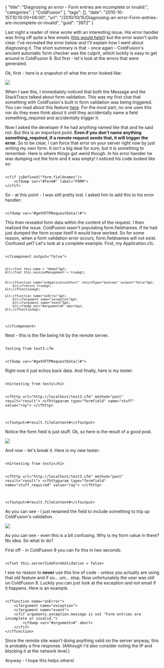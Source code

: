{
	"title": "Diagnosing an error - Form entries are incomplete or invalid.",
	"categories": [
		"ColdFusion"
	],
	"tags": [],
	"date": "2010-10-15T10:10:00+06:00",
	"url": "/2010/10/15/Diagnosing-an-error-Form-entries-are-incomplete-or-invalid",
	"guid": "3972"
}

Last night a reader of mine wrote with an interesting issue. His error handler was firing off quite a few emails (<a href="http://www.raymondcamden.com/index.cfm/2010/10/14/Proof-of-Concept--Throttling-automatic-emails-in-ColdFusion">this would help!</a>) but the error wasn't quite clear. I've recreated the error below and I'll explain how I went about diagnosing it. The short summary is that - once again - ColdFusion's ancient automatic form checker was the culprit, which luckily is easy to get around in ColdFusion 9. But first - let's look at the errors that were generated.
<!--more-->
<p/>

Ok, first - here is a snapshot of what the error looked like:

<p/>

<img src="http://static.raymondcamden.com/images/cfjedi/screen16.png" />

<p/>

When I saw this, I immediately noticed that both the Message and the StackTrace talked about form validation. This was my first clue that something with ColdFusion's built in form validation was being triggered. You can read about this feature <a href="http://help.adobe.com/en_US/ColdFusion/9.0/Developing/WSc3ff6d0ea77859461172e0811cbec22c24-7a7b.html">here</a>. For the most part, no one uses this nor do they even think about it until they accidentally name a field something_required and accidentally trigger it. 

<p/>

Now I asked the developer if he had anything named like that and he said not. But this is an important point. <b>Even if you don't name anything something_required, if a remote request sends that, it will trigger the error.</b> So to be clear, I can force that error on your server right now by just writing my own form. It isn't a big deal for sure, but it is something to remember. Here is where things got weird though. In his error handler he was dumping out the form and it was empty! I noticed his code looked like so:

<p/>

<code>
&lt;cfif isDefined("form.fieldnames")&gt;
	&lt;cfdump var="#form#" label="FORM"&gt;
&lt;/cfif&gt;
</code>

<p/>

So - at this point - I was still pretty lost. I asked him to add this to his error handler:

<p/>

<code>
&lt;cfdump var="#getHTTPRequestData()#"&gt;
</code>

<p/>

This then revealed form data within the content of the request. I then realized the issue. ColdFusion wasn't populating form.fieldnames. If he had just dumped the form scope itself it would have worked. So for some reason, when a form validation error occurs, form.fieldnames will not exist. Confused yet? Let's look at a complete example. First, my Application.cfc.

<p/>

<code>
&lt;cfcomponent output="false"&gt;

	&lt;cfset this.name = "demo2"&gt;
	&lt;cfset this.sessionManagement = true&gt;
	
	
	&lt;cffunction name="onApplicationStart" returnType="boolean" output="false"&gt;
		&lt;cfreturn true&gt;
	&lt;/cffunction&gt;
	
	&lt;cffunction name="onError"&gt;
		&lt;cfargument name="exception"&gt;
		&lt;cfargument name="event"&gt;
		&lt;cfdump var="#arguments#" abort&gt;
	&lt;/cffunction&gt;    

&lt;/cfcomponent&gt;
</code>

<p/>

Next - this is the file being hit by the remote server.

<p/>

<code>
Testing from test3.cfm

&lt;cfdump var="#getHTTPRequestData()#"&gt;
</code>

<p/>

Right now it just echos back data. And finally, here is my tester:

<p/>

<code>
&lt;h1&gt;testing from test1&lt;/h1&gt;

&lt;cfhttp url="http://localhost/test3.cfm" method="post" result="result"&gt;
	&lt;cfhttpparam type="formfield" name="stuff" value="ray"&gt;
&lt;/cfhttp&gt;

&lt;cfoutput&gt;#result.fileContent#&lt;/cfoutput&gt;
</code>

<p/>

Notice the form field is just stuff. Ok, so here is the result of a good post.

<p/>


<img src="http://static.raymondcamden.com/images/cfjedi/screen17.png" />

<p/>

And now - let's break it. Here is my new tester:

<p/>

<code>
&lt;h1&gt;testing from test1&lt;/h1&gt;

&lt;cfhttp url="http://localhost/test3.cfm" method="post" result="result"&gt;
	&lt;cfhttpparam type="formfield" name="stuff_required" value="ray"&gt;
&lt;/cfhttp&gt;

&lt;cfoutput&gt;#result.fileContent#&lt;/cfoutput&gt;
</code>

<p/>

As you can see - I just renamed the field to include something to trip up ColdFusion's validation.

<p/>

<img src="http://static.raymondcamden.com/images/cfjedi/screen18.png" />

<p/>

As you can see - even this is a bit confusing. Why is my form value in there? No idea. So what to do?

<p/>

First off - in ColdFusion 9 you can fix this in two seconds: 

<p/>

<code>
&lt;cfset this.serverSideFormValidation = false&gt;
</code>

<p/>

I see no reason to <b>never</b> use this line of code - unless you actually are using that old feature and if so... um... stop. Now unfortunately the user was still on ColdFusion 8. Luckily you can just look at the exception and not email if it happens. Here is an example.

<p/>

<code>
&lt;cffunction name="onError"&gt;
	&lt;cfargument name="exception"&gt;
	&lt;cfargument name="event"&gt;
	&lt;cfif arguments.exception.message is not "Form entries are incomplete or invalid."&gt;
		&lt;cfdump var="#arguments#" abort&gt;
	&lt;/cfif&gt;
&lt;/cffunction&gt;    
</code>

<p/>

Since the remote site wasn't doing anything valid on the server anyway, this is probably a fine response. (Although I'd also consider noting the IP and blocking it at the network level.)

<p/>

Anyway - I hope this helps others!